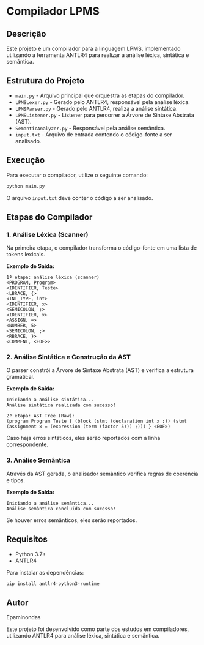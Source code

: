 # Compilador LPMS

## Descrição
Este projeto é um compilador para a linguagem LPMS, implementado utilizando a ferramenta ANTLR4 para realizar a análise léxica, sintática e semântica.

## Estrutura do Projeto
- `main.py` - Arquivo principal que orquestra as etapas do compilador.
- `LPMSLexer.py` - Gerado pelo ANTLR4, responsável pela análise léxica.
- `LPMSParser.py` - Gerado pelo ANTLR4, realiza a análise sintática.
- `LPMSListener.py` - Listener para percorrer a Árvore de Sintaxe Abstrata (AST).
- `SemanticAnalyzer.py` - Responsável pela análise semântica.
- `input.txt` - Arquivo de entrada contendo o código-fonte a ser analisado.

## Execução
Para executar o compilador, utilize o seguinte comando:
```sh
python main.py
```
O arquivo `input.txt` deve conter o código a ser analisado.

## Etapas do Compilador

### 1. Análise Léxica (Scanner)
Na primeira etapa, o compilador transforma o código-fonte em uma lista de tokens lexicais.

**Exemplo de Saída:**
```
1ª etapa: análise léxica (scanner)
<PROGRAM, Program>
<IDENTIFIER, Teste>
<LBRACE, {>
<INT_TYPE, int>
<IDENTIFIER, x>
<SEMICOLON, ;>
<IDENTIFIER, x>
<ASSIGN, =>
<NUMBER, 5>
<SEMICOLON, ;>
<RBRACE, }>
<COMMENT, <EOF>>
```

### 2. Análise Sintática e Construção da AST
O parser constrói a Árvore de Sintaxe Abstrata (AST) e verifica a estrutura gramatical.

**Exemplo de Saída:**
```
Iniciando a análise sintática...
Análise sintática realizada com sucesso!

2ª etapa: AST Tree (Raw):
(program Program Teste { (block (stmt (declaration int x ;)) (stmt (assignment x = (expression (term (factor 5))) ;))) } <EOF>)
```

Caso haja erros sintáticos, eles serão reportados com a linha correspondente.

### 3. Análise Semântica
Através da AST gerada, o analisador semântico verifica regras de coerência e tipos.

**Exemplo de Saída:**
```
Iniciando a análise semântica...
Análise semântica concluída com sucesso!
```
Se houver erros semânticos, eles serão reportados.

## Requisitos
- Python 3.7+
- ANTLR4

Para instalar as dependências:
```sh
pip install antlr4-python3-runtime
```

## Autor
Epaminondas

Este projeto foi desenvolvido como parte dos estudos em compiladores, utilizando ANTLR4 para análise léxica, sintática e semântica.

